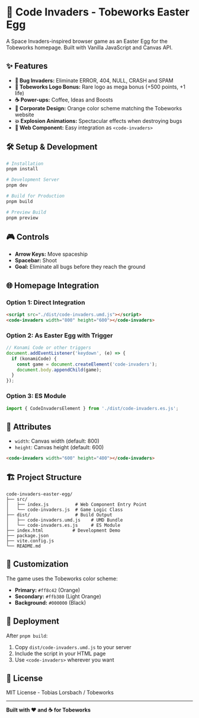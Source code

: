 # 🚀 Code Invaders - Tobeworks Easter Egg

A Space Invaders-inspired browser game as an Easter Egg for the Tobeworks homepage. Built with Vanilla JavaScript and Canvas API.

## ✨ Features

- **🐛 Bug Invaders:** Eliminate ERROR, 404, NULL, CRASH and SPAM
- **🎯 Tobeworks Logo Bonus:** Rare logo as mega bonus (+500 points, +1 life)
- **☕ Power-ups:** Coffee, Ideas and Boosts
- **🎨 Corporate Design:** Orange color scheme matching the Tobeworks website
- **💥 Explosion Animations:** Spectacular effects when destroying bugs
- **📱 Web Component:** Easy integration as `<code-invaders>`

## 🛠️ Setup & Development

```bash
# Installation
pnpm install

# Development Server
pnpm dev

# Build for Production
pnpm build

# Preview Build
pnpm preview
```

## 🎮 Controls

- **Arrow Keys:** Move spaceship
- **Spacebar:** Shoot
- **Goal:** Eliminate all bugs before they reach the ground

## 🌐 Homepage Integration

### Option 1: Direct Integration
```html
<script src="./dist/code-invaders.umd.js"></script>
<code-invaders width="800" height="600"></code-invaders>
```

### Option 2: As Easter Egg with Trigger
```javascript
// Konami Code or other triggers
document.addEventListener('keydown', (e) => {
  if (konamiCode) {
    const game = document.createElement('code-invaders');
    document.body.appendChild(game);
  }
});
```

### Option 3: ES Module
```javascript
import { CodeInvadersElement } from './dist/code-invaders.es.js';
```

## 🎯 Attributes

- `width`: Canvas width (default: 800)
- `height`: Canvas height (default: 600)

```html
<code-invaders width="600" height="400"></code-invaders>
```

## 🏗️ Project Structure

```
code-invaders-easter-egg/
├── src/
│   ├── index.js          # Web Component Entry Point
│   └── code-invaders.js  # Game Logic Class
├── dist/                 # Build Output
│   ├── code-invaders.umd.js    # UMD Bundle
│   └── code-invaders.es.js     # ES Module
├── index.html           # Development Demo
├── package.json
├── vite.config.js
└── README.md
```

## 🎨 Customization

The game uses the Tobeworks color scheme:
- **Primary:** `#ff8c42` (Orange)
- **Secondary:** `#ffb380` (Light Orange)  
- **Background:** `#000000` (Black)

## 🚀 Deployment

After `pnpm build`:
1. Copy `dist/code-invaders.umd.js` to your server
2. Include the script in your HTML page
3. Use `<code-invaders>` wherever you want

## 📄 License

MIT License - Tobias Lorsbach / Tobeworks

---

**Built with ❤️ and ☕ for Tobeworks**